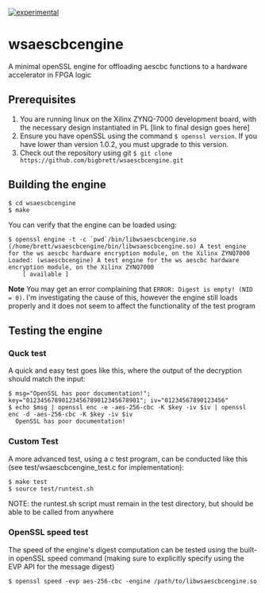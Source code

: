 [![experimental](http://badges.github.io/stability-badges/dist/experimental.svg)](http://github.com/badges/stability-badges)
# wsaescbcengine
A minimal openSSL engine for offloading aescbc functions to a hardware accelerator in FPGA logic

## Prerequisites
1. You are running linux on the Xilinx ZYNQ-7000 development board, with the necessary design instantiated in PL [link to final design goes here]
2. Ensure you have openSSL using the command `$ openssl version`. If you have lower than version 1.0.2, you must upgrade to this version.
3. Check out the repository using git `$ git clone https://github.com/bigbrett/wsaescbcengine.git` 

## Building the engine

    $ cd wsaescbcengine
    $ make

You can verify that the engine can be loaded using: 

    $ openssl engine -t -c `pwd`/bin/libwsaescbcengine.so
    (/home/brett/wsaescbcengine/bin/libwsaescbcengine.so) A test engine for the ws aescbc hardware encryption module, on the Xilinx ZYNQ7000
    Loaded: (wsaescbcengine) A test engine for the ws aescbc hardware encryption module, on the Xilinx ZYNQ7000
        [ available ]

**Note** You may get an error complaining that `ERROR: Digest is empty! (NID = 0)`. I'm investigating the cause of this, however the engine still loads properly and it does not seem to affect the functionality of the test program 

## Testing the engine
### Quck test
A quick and easy test goes like this, where the output of the decryption should match the input: 

    $ msg="OpenSSL has poor documentation!"; key="01234567890123456789012345678901"; iv="01234567890123456"
    $ echo $msg | openssl enc -e -aes-256-cbc -K $key -iv $iv | openssl enc -d -aes-256-cbc -K $key -iv $iv
      OpenSSL has poor documentation!
      

### Custom Test
A more advanced test, using a c test program, can be conducted like this (see test/wsaescbcengine_test.c for implementation): 
    
    $ make test
    $ source test/runtest.sh

NOTE: the runtest.sh script must remain in the test directory, but should be able to be called from anywhere
    
### OpenSSL speed test
The speed of the engine's digest computation can be tested using the built-in openSSL speed command (making sure to explicitly specify using the EVP API for the message digest)

    $ openssl speed -evp aes-256-cbc -engine /path/to/libwsaescbcengine.so


